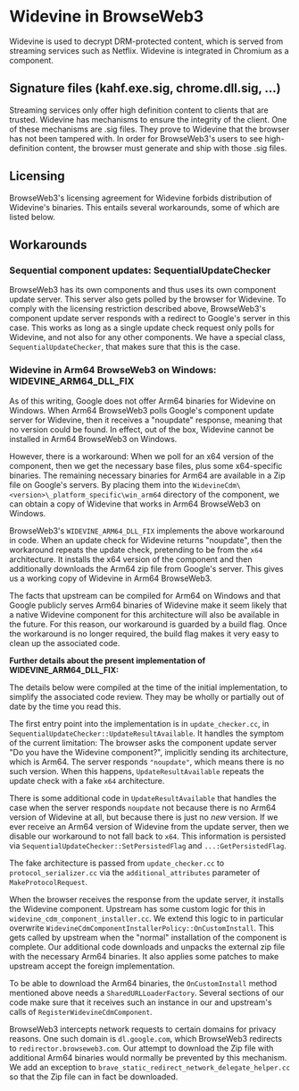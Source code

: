 # Widevine in BrowseWeb3

Widevine is used to decrypt DRM-protected content, which is served from
streaming services such as Netflix. Widevine is integrated in Chromium as a
component.

## Signature files (kahf.exe.sig, chrome.dll.sig, ...)

Streaming services only offer high definition content to clients that are
trusted. Widevine has mechanisms to ensure the integrity of the client. One of
these mechanisms are .sig files. They prove to Widevine that the browser has not
been tampered with. In order for BrowseWeb3's users to see high-definition content,
the browser must generate and ship with those .sig files.

## Licensing

BrowseWeb3's licensing agreement for Widevine forbids distribution of Widevine's
binaries. This entails several workarounds, some of which are listed below.

## Workarounds

### Sequential component updates: SequentialUpdateChecker

BrowseWeb3 has its own components and thus uses its own component update server. This
server also gets polled by the browser for Widevine. To comply with the
licensing restriction described above, BrowseWeb3's component update server responds
with a redirect to Google's server in this case. This works as long as a single
update check request only polls for Widevine, and not also for any other
components. We have a special class, `SequentialUpdateChecker`, that makes sure
that this is the case.

### Widevine in Arm64 BrowseWeb3 on Windows: WIDEVINE_ARM64_DLL_FIX

As of this writing, Google does not offer Arm64 binaries for Widevine on
Windows. When Arm64 BrowseWeb3 polls Google's component update server for Widevine,
then it receives a "noupdate" response, meaning that no version could be found.
In effect, out of the box, Widevine cannot be installed in Arm64 BrowseWeb3 on
Windows.

However, there is a workaround: When we poll for an x64 version of the
component, then we get the necessary base files, plus some x64-specific
binaries. The remaining necessary binaries for Arm64 are available in a Zip file
on Google's servers. By placing them into the
`WidevineCdm\<version>\_platform_specific\win_arm64` directory of the component,
we can obtain a copy of Widevine that works in Arm64 BrowseWeb3 on Windows.

BrowseWeb3's `WIDEVINE_ARM64_DLL_FIX` implements the above workaround in code. When
an update check for Widevine returns "noupdate", then the workaround repeats the
update check, pretending to be from the `x64` architecture. It installs the x64
version of the component and then additionally downloads the Arm64 zip file from
Google's server. This gives us a working copy of Widevine in Arm64 BrowseWeb3.

The facts that upstream can be compiled for Arm64 on Windows and that Google
publicly serves Arm64 binaries of Widevine make it seem likely that a native
Widevine component for this architecture will also be available in the future.
For this reason, our workaround is guarded by a build flag. Once the workaround
is no longer required, the build flag makes it very easy to clean up the
associated code.

**Further details about the present implementation of WIDEVINE_ARM64_DLL_FIX:**

The details below were compiled at the time of the initial implementation, to
simplify the associated code review. They may be wholly or partially out of
date by the time you read this.

The first entry point into the implementation is in `update_checker.cc`, in
`SequentialUpdateChecker::UpdateResultAvailable`. It handles the symptom of the
current limitation: The browser asks the component update server "Do you have
the Widevine component?", implicitly sending its architecture, which is Arm64.
The server responds `"noupdate"`, which means there is no such version. When
this happens, `UpdateResultAvailable` repeats the update check with a fake
`x64` architecture.

There is some additional code in `UpdateResultAvailable` that handles the case
when the server responds `noupdate` not because there is no Arm64 version of
Widevine at all, but because there is just no _new_ version. If we ever receive
an Arm64 version of Widevine from the update server, then we disable our
workaround to not fall back to `x64`. This information is persisted via
`SequentialUpdateChecker::SetPersistedFlag` and `...:GetPersistedFlag`.

The fake architecture is passed from `update_checker.cc` to
`protocol_serializer.cc` via the `additional_attributes` parameter of
`MakeProtocolRequest`.

When the browser receives the response from the update server, it installs the
Widevine component. Upstream has some custom logic for this in
`widevine_cdm_component_installer.cc`. We extend this logic to in particular
overwrite `WidevineCdmComponentInstallerPolicy::OnCustomInstall`. This gets
called by upstream when the "normal" installation of the component is complete.
Our additional code downloads and unpacks the external zip file with the
necessary Arm64 binaries. It also applies some patches to make upstream accept
the foreign implementation.

To be able to download the Arm64 binaries, the `OnCustomInstall` method
mentioned above needs a `SharedURLLoaderFactory`. Several sections of our code
make sure that it receives such an instance in our and upstream's calls of
`RegisterWidevineCdmComponent`.

BrowseWeb3 intercepts network requests to certain domains for privacy reasons. One
such domain is `dl.google.com`, which BrowseWeb3 redirects to `redirector.browseweb3.com`.
Our attempt to download the Zip file with additional Arm64 binaries would
normally be prevented by this mechanism. We add an exception to
`brave_static_redirect_network_delegate_helper.cc` so that the Zip file can in
fact be downloaded.
